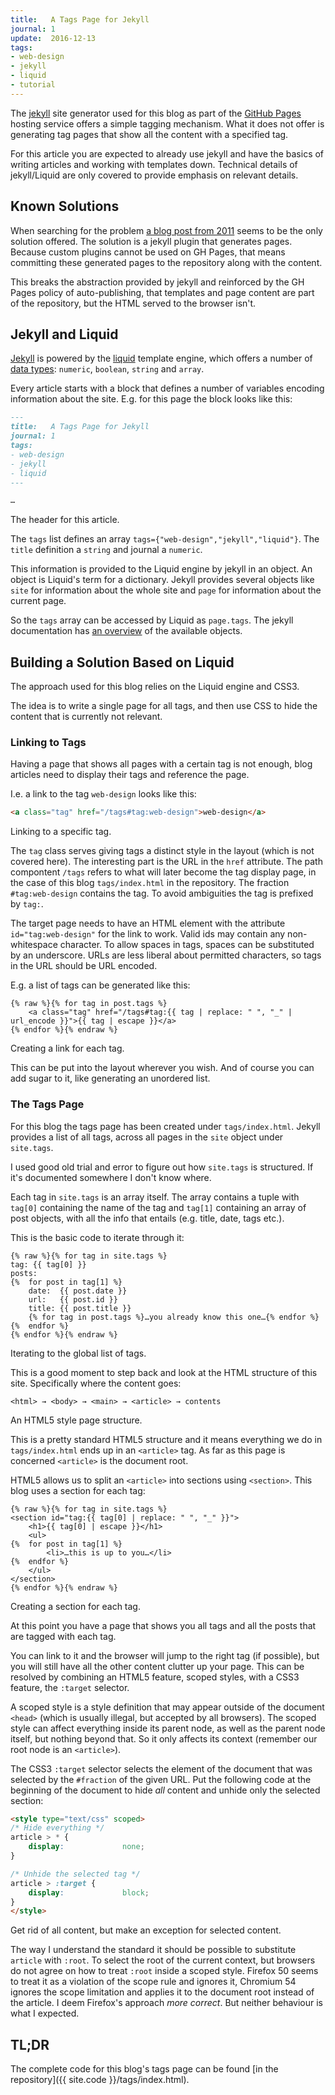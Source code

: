 ```yaml
---
title:   A Tags Page for Jekyll
journal: 1
update:  2016-12-13
tags:
- web-design
- jekyll
- liquid
- tutorial
---
```


[jekyll]: https://jekyllrb.com/
[Liquid]: https://shopify.github.io/liquid/
[GitHub Pages]: https://pages.github.com/
The [jekyll] site generator used for this blog as part of the
[GitHub Pages] hosting service offers a simple tagging mechanism.
What it does not offer is generating tag pages that show all the
content with a specified tag.

For this article you are expected to already use jekyll and have the
basics of writing articles and working with templates down. Technical
details of jekyll/Liquid are only covered to provide emphasis on
relevant details.

Known Solutions
---------------

When searching for the problem
[a blog post from 2011](http://charliepark.org/tags-in-jekyll/)
seems to be the only solution offered. The solution is a jekyll plugin
that generates pages. Because custom plugins cannot be used on GH Pages,
that means committing these generated pages to the repository along
with the content.

This breaks the abstraction provided by jekyll and reinforced by the
GH Pages policy of auto-publishing, that templates and page content
are part of the repository, but the HTML served to the browser isn't.

Jekyll and Liquid
-----------------

[Jekyll] is powered by the [liquid] template engine, which offers
a number of [data types](https://shopify.github.io/liquid/basics/types/):
`numeric`, `boolean`, `string` and `array`.

Every article starts with a block that defines a number of variables
encoding information about the site. E.g. for this page the block
looks like this:

~~~ md
---
title:   A Tags Page for Jekyll
journal: 1
tags:
- web-design
- jekyll
- liquid
---

…
~~~
The header for this article.

The `tags` list defines an array `tags={"web-design","jekyll","liquid"}`.
The `title` definition a `string` and journal a `numeric`.

This information is provided to the Liquid engine by jekyll in an
object. An object is Liquid's term for a dictionary. Jekyll provides
several objects like `site` for information about the whole site and
`page` for information about the current page.

So the `tags` array can be accessed by Liquid as `page.tags`. The
jekyll documentation has [an overview](https://jekyllrb.com/docs/variables/)
of the available objects.

Building a Solution Based on Liquid
-----------------------------------

The approach used for this blog relies on the Liquid engine and CSS3.

The idea is to write a single page for all tags, and then use CSS
to hide the content that is currently not relevant.

### Linking to Tags

Having a page that shows all pages with a certain tag is not enough,
blog articles need to display their tags and reference the page.

I.e. a link to the tag `web-design` looks like this:

~~~ html
<a class="tag" href="/tags#tag:web-design">web-design</a>
~~~
Linking to a specific tag.

The `tag` class serves giving tags a distinct style in the layout
(which is not covered here). The interesting part is the URL in the
`href` attribute. The path compontent `/tags` refers to what will
later become the tag display page, in the case of this blog
`tags/index.html` in the repository. The fraction `#tag:web-design`
contains the tag. To avoid ambiguities the tag is prefixed by `tag:`.

The target page needs to have an HTML element with the attribute
`id="tag:web-design"` for the link to work. Valid ids may contain
any non-whitespace character. To allow spaces in tags, spaces can
be substituted by an underscore. URLs are less liberal about permitted
characters, so tags in the URL should be URL encoded.

E.g. a list of tags can be generated like this:

~~~ liquid
{% raw %}{% for tag in post.tags %}
	<a class="tag" href="/tags#tag:{{ tag | replace: " ", "_" | url_encode }}">{{ tag | escape }}</a>
{% endfor %}{% endraw %}
~~~
Creating a link for each tag.

This can be put into the layout wherever you wish. And of course
you can add sugar to it, like generating an unordered list.

### The Tags Page

For this blog the tags page has been created under `tags/index.html`.
Jekyll provides a list of all tags, across all pages in the `site`
object under `site.tags`.

I used good old trial and error to figure out how `site.tags` is
structured. If it's documented somewhere I don't know where.

Each tag in `site.tags` is an array itself. The array contains a
tuple with `tag[0]` containing the name of the tag and `tag[1]` containing
an array of post objects, with all the info that entails (e.g. title,
date, tags etc.).

This is the basic code to iterate through it:

~~~ liquid
{% raw %}{% for tag in site.tags %}
tag: {{ tag[0] }}
posts:
{%	for post in tag[1] %}
	date:  {{ post.date }}
	url:   {{ post.id }}
	title: {{ post.title }}
	{% for tag in post.tags %}…you already know this one…{% endfor %}
{%	endfor %}
{% endfor %}{% endraw %}
~~~
Iterating to the global list of tags.

This is a good moment to step back and look at the HTML structure
of this site. Specifically where the content goes:

	<html> → <body> → <main> → <article> → contents

An HTML5 style page structure.

This is a pretty standard HTML5 structure and it means everything
we do in `tags/index.html` ends up in an `<article>` tag. As far
as this page is concerned `<article>` is the document root.

HTML5 allows us to split an `<article>` into sections using `<section>`.
This blog uses a section for each tag:

~~~ liquid
{% raw %}{% for tag in site.tags %}
<section id="tag:{{ tag[0] | replace: " ", "_" }}">
	<h1>{{ tag[0] | escape }}</h1>
	<ul>
{%	for post in tag[1] %}
		<li>…this is up to you…</li>
{%	endfor %}
	</ul>
</section>
{% endfor %}{% endraw %}
~~~
Creating a section for each tag.

At this point you have a page that shows you all tags and all the
posts that are tagged with each tag.

You can link to it and the browser will jump to the right tag  (if
possible), but you will still have all the other content clutter up
your page. This can be resolved by combining an HTML5 feature, scoped
styles, with a CSS3 feature, the `:target` selector.

A scoped style is a style definition that may appear outside of the
document `<head>` (which is usually illegal, but accepted by all
browsers). The scoped style can affect everything inside its parent
node, as well as the parent node itself, but nothing beyond that.
So it only affects its context (remember our root node is an `<article>`).

The CSS3 `:target` selector selects the element of the document that
was selected by the `#fraction` of the given URL. Put the following
code at the beginning of the document to hide *all* content and unhide
only the selected section:

~~~ html
<style type="text/css" scoped>
/* Hide everything */
article > * {
	display:             none;
}

/* Unhide the selected tag */
article > :target {
	display:             block;
}
</style>
~~~
Get rid of all content, but make an exception for selected content.

The way I understand the standard it should be possible to substitute
`article` with `:root`. To select the root of the current context,
but browsers do not agree on how to treat `:root` inside a scoped
style. Firefox 50 seems to treat it as a violation of the scope rule
and ignores it, Chromium 54 ignores the scope limitation and applies
it to the document root instead of the article. I deem Firefox's
approach *more correct*. But neither behaviour is what I expected.

TL;DR
-----

The complete code for this blog's tags page can be found
[in the repository]({{ site.code }}/tags/index.html).
